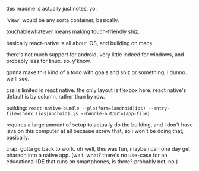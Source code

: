 this readme is actually just notes, yo.

'view' would be any sorta container, basically.

touchablewhatever means making touch-friendly shiz.

basically react-native is all about iOS, and building on macs.

there's not much support for android, very little indeed for windows, and
probably less for linux. so. y'know.

gonna make this kind of a todo with goals and shiz or something, i dunno.
we'll see.

css is limited in react native. the only layout is flexbox here. react
native's default is by column, rather than by row.

building:
`react-native-bundle --platform=(android|ios) --entry-file=index.(ios|android).js --bundle-output=(app-file)`

requires a large amount of setup to actually do the building, and i don't
have java on this computer at all because screw that, so i won't be doing
that, basically.

crap. gotta go back to work. oh well, this was fun, maybe i can one day
get pharaoh into a native app. (wait, what? there's no use-case for an
educational IDE that runs on smartphones, is there? probably not, no.)

